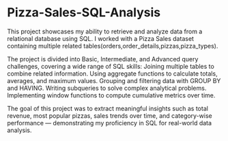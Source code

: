# Pizza-Sales-SQL-Analysis
This project showcases my ability to retrieve and analyze data from a relational database using SQL.
I worked with a Pizza Sales dataset containing multiple related tables(orders,order_details,pizzas,pizza_types).

The project is divided into Basic, Intermediate, and Advanced query challenges, covering a wide range of SQL skills:
Joining multiple tables to combine related information.
Using aggregate functions to calculate totals, averages, and maximum values.
Grouping and filtering data with GROUP BY and HAVING.
Writing subqueries to solve complex analytical problems.
Implementing window functions to compute cumulative metrics over time.

The goal of this project was to extract meaningful insights such as total revenue, most popular pizzas, sales trends over time, and category-wise performance — demonstrating my proficiency in SQL for real-world data analysis.
